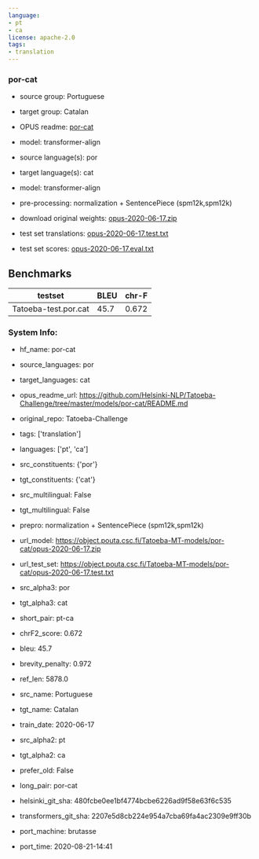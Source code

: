 ```yaml
---
language:
- pt
- ca
license: apache-2.0
tags:
- translation
---
```


### por-cat

* source group: Portuguese 
* target group: Catalan 
*  OPUS readme: [por-cat](https://github.com/Helsinki-NLP/Tatoeba-Challenge/tree/master/models/por-cat/README.md)

*  model: transformer-align
* source language(s): por
* target language(s): cat
* model: transformer-align
* pre-processing: normalization + SentencePiece (spm12k,spm12k)
* download original weights: [opus-2020-06-17.zip](https://object.pouta.csc.fi/Tatoeba-MT-models/por-cat/opus-2020-06-17.zip)
* test set translations: [opus-2020-06-17.test.txt](https://object.pouta.csc.fi/Tatoeba-MT-models/por-cat/opus-2020-06-17.test.txt)
* test set scores: [opus-2020-06-17.eval.txt](https://object.pouta.csc.fi/Tatoeba-MT-models/por-cat/opus-2020-06-17.eval.txt)

## Benchmarks

| testset               | BLEU  | chr-F |
|-----------------------|-------|-------|
| Tatoeba-test.por.cat 	| 45.7 	| 0.672 |


### System Info: 
- hf_name: por-cat

- source_languages: por

- target_languages: cat

- opus_readme_url: https://github.com/Helsinki-NLP/Tatoeba-Challenge/tree/master/models/por-cat/README.md

- original_repo: Tatoeba-Challenge

- tags: ['translation']

- languages: ['pt', 'ca']

- src_constituents: {'por'}

- tgt_constituents: {'cat'}

- src_multilingual: False

- tgt_multilingual: False

- prepro:  normalization + SentencePiece (spm12k,spm12k)

- url_model: https://object.pouta.csc.fi/Tatoeba-MT-models/por-cat/opus-2020-06-17.zip

- url_test_set: https://object.pouta.csc.fi/Tatoeba-MT-models/por-cat/opus-2020-06-17.test.txt

- src_alpha3: por

- tgt_alpha3: cat

- short_pair: pt-ca

- chrF2_score: 0.672

- bleu: 45.7

- brevity_penalty: 0.972

- ref_len: 5878.0

- src_name: Portuguese

- tgt_name: Catalan

- train_date: 2020-06-17

- src_alpha2: pt

- tgt_alpha2: ca

- prefer_old: False

- long_pair: por-cat

- helsinki_git_sha: 480fcbe0ee1bf4774bcbe6226ad9f58e63f6c535

- transformers_git_sha: 2207e5d8cb224e954a7cba69fa4ac2309e9ff30b

- port_machine: brutasse

- port_time: 2020-08-21-14:41
